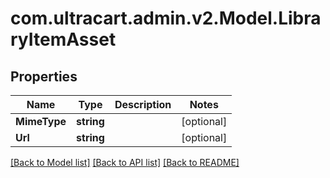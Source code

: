# com.ultracart.admin.v2.Model.LibraryItemAsset
## Properties

Name | Type | Description | Notes
------------ | ------------- | ------------- | -------------
**MimeType** | **string** |  | [optional] 
**Url** | **string** |  | [optional] 


[[Back to Model list]](../README.md#documentation-for-models) [[Back to API list]](../README.md#documentation-for-api-endpoints) [[Back to README]](../README.md)


